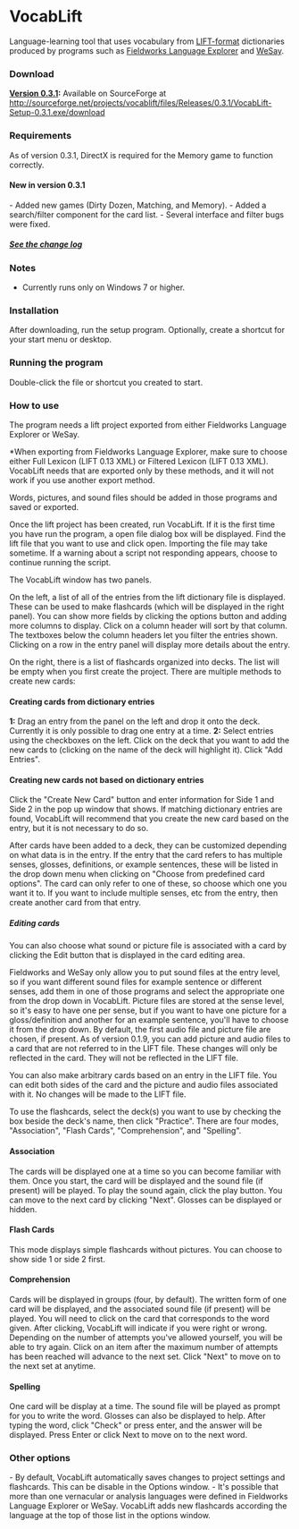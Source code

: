 VocabLift
=================

Language-learning tool that uses vocabulary from <a href="https://code.google.com/p/lift-standard/">LIFT-format</a> dictionaries produced by programs such as <a href="http://fieldworks.sil.org/">Fieldworks Language Explorer</a> and <a href="http://wesay.palaso.org/">WeSay</a>.

<h3>Download</h3>
<strong><a href="http://sourceforge.net/projects/vocablift/files/Releases/0.3.1/VocabLift-Setup-0.3.1.exe/download">Version 0.3.1</a>:</strong> Available on SourceForge at <a href="http://sourceforge.net/projects/vocablift/files/Releases/0.3.1/VocabLift-Setup-0.3.1.exe/download">http://sourceforge.net/projects/vocablift/files/Releases/0.3.1/VocabLift-Setup-0.3.1.exe/download</a>

<h3>Requirements</h3>
As of version 0.3.1, DirectX is required for the Memory game to function correctly.

<h4>New in version 0.3.1</h4>
- Added new games (Dirty Dozen, Matching, and Memory).
- Added a search/filter component for the card list.
- Several interface and filter bugs were fixed.

<h5><a href="changelog.MD">See the change log</a></h5>

<h3>Notes</h3>

- Currently runs only on Windows 7 or higher.

<h3>Installation</h3>
After downloading, run the setup program.
Optionally, create a shortcut for your start menu or desktop.

<h3>Running the program</h3>
Double-click the file or shortcut you created to start.

<h3>How to use</h3>
The program needs a lift project exported from either Fieldworks Language Explorer or WeSay.

*When exporting from Fieldworks Language Explorer, make sure to choose either Full Lexicon (LIFT 0.13 XML) or Filtered Lexicon (LIFT 0.13 XML). VocabLift needs that are exported only by these methods, and it will not work if you use another export method.

Words, pictures, and sound files should be added in those programs and saved or exported.

Once the lift project has been created, run VocabLift. If it is the first time you have run the program, a open file dialog box will be displayed. Find the lift file that you want to use and click open. Importing the file may take sometime. If a warning about a script not responding appears, choose to continue running the script.

The VocabLift window has two panels.

On the left, a list of all of the entries from the lift dictionary file is displayed. These can be used to make flashcards (which will be displayed in the right panel). You can show more fields by clicking the options button and adding more columns to display. Click on a column header will sort by that column. The textboxes below the column headers let you filter the entries shown. Clicking on a row in the entry panel will display more details about the entry.

On the right, there is a list of flashcards organized into decks. The list will be empty when you first create the project. There are multiple methods to create new cards:

<h4>Creating cards from dictionary entries</h4>
<strong>1:</strong> Drag an entry from the panel on the left and drop it onto the deck. Currently it is only possible to drag one entry at a time.
<strong>2:</strong> Select entries using the checkboxes on the left. Click on the deck that you want to add the new cards to (clicking on the name of the deck will highlight it). Click "Add Entries".

<h4>Creating new cards not based on dictionary entries</h4>
Click the "Create New Card" button and enter information for Side 1 and Side 2 in the pop up window that shows. If matching dictionary entries are found, VocabLift will recommend that you create the new card based on the entry, but it is not necessary to do so.

After cards have been added to a deck, they can be customized depending on what data is in the entry. If the entry that the card refers to has multiple senses, glosses, definitions, or example sentences, these will be listed in the drop down menu when clicking on "Choose from predefined card options". The card can only refer to one of these, so choose which one you want it to. If you want to include multiple senses, etc from the entry, then create another card from that entry.

<h5>Editing cards</h5>
You can also choose what sound or picture file is associated with a card by clicking the Edit button that is displayed in the card editing area.

Fieldworks and WeSay only allow you to put sound files at the entry level, so if you want different sound files for example sentence or different senses, add them in one of those programs and select the appropriate one from the drop down in VocabLift. Picture files are stored at the sense level, so it's easy to have one per sense, but if you want to have one picture for a gloss/definition and another for an example sentence, you'll have to choose it from the drop down. By default, the first audio file and picture file are chosen, if present. As of version 0.1.9, you can add picture and audio files to a card that are not referred to in the LIFT file. These changes will only be reflected in the card. They will not be reflected in the LIFT file.

You can also make arbitrary cards based on an entry in the LIFT file. You can edit both sides of the card and the picture and audio files associated with it. No changes will be made to the LIFT file.

To use the flashcards, select the deck(s) you want to use by checking the box beside the deck's name, then click "Practice". There are four modes, "Association", "Flash Cards", "Comprehension", and "Spelling".

<h4>Association</h4>
The cards will be displayed one at a time so you can become familiar with them. Once you start, the card will be displayed and the sound file (if present) will be played. To play the sound again, click the play button. You can move to the next card by clicking "Next". Glosses can be displayed or hidden.

<h4>Flash Cards</h4>
This mode displays simple flashcards without pictures. You can choose to show side 1 or side 2 first.

<h4>Comprehension</h4>
Cards will be displayed in groups (four, by default). The written form of one card will be displayed, and the associated sound file (if present) will be played. You will need to click on the card that corresponds to the word given. After clicking, VocabLift will indicate if you were right or wrong. Depending on the number of attempts you've allowed yourself, you will be able to try again. Click on an item after the maximum number of attempts has been reached will advance to the next set. Click "Next" to move on to the next set at anytime.

<h4>Spelling</h4>
One card will be display at a time. The sound file will be played as prompt for you to write the word. Glosses can also be displayed to help. After typing the word, click "Check" or press enter, and the answer will be displayed. Press Enter or click Next to move on to the next word.

<h3>Other options</h3>
- By default, VocabLift automatically saves changes to project settings and flashcards. This can be disable in the Options window.
- It's possible that more than one vernacular or analysis languages were defined in Fieldworks Language Explorer or WeSay. VocabLift adds new flashcards according the language at the top of those list in the options window.
